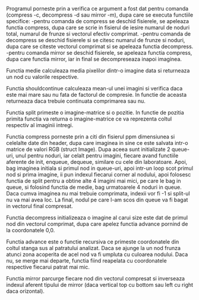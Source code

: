 
Programul porneste prin a verifica ce argument a fost dat pentru comanda (compress -c, decompress -d sau mirror -m), dupa care se executa functiile specifice:
-pentru comanda de compress se deschid fisierele, se apeleaza functia compress, dupa care se scrie in fisierul de iesire numarul de noduri total, numarul de frunze si vectorul efectiv comprimat.
-pentru comanda de decompress se deschid fisierele si se citesc numarul de frunze si noduri, dupa care se citeste vectorul comprimat si se apeleaza functia decompress.
-pentru comanda mirror se deschid fisierele, se apeleaza functia compress, dupa care functia mirror, iar in final se decompreseaza inapoi imaginea.

Functia medie calculeaza media pixelilor dintr-o imagine data si returneaza un nod cu valorile respective.

Functia shouldcontinue calculeaza mean-ul unei imagini si verifica daca este mai mare sau nu fata de factorul de compresie. In functie de aceasta returneaza daca trebuie continuata comprimarea sau nu.

Functia split primeste o imagine-matrice si o pozitie. In functie de pozitia primita functia va returna o imagine-matrice ce va reprezenta coltul respectiv al imaginii intregi.

Functia compress porneste prin a citi din fisierul ppm dimensiunea si celelalte date din header, dupa care imaginea in sine ce este salvata intr-o matrice de valori RGB (struct Image). Dupa aceea sunt initializate 2 queue-uri, unul pentru noduri, iar celalt pentru imagini, fiecare avand functiile aferente de init, enqueue, dequeue, similare cu cele din laboratoare. Apoi, bag imaginea initiala si primul nod in queue-uri, apoi intr-un loop scot primul nod si prima imagine, ii pun indexul fiecarui corner al nodului, apoi folosesc functia de split pentru a obtine alte 4 imagini mai mici, pe care le bag in queue, si folosind functia de medie, bag urmatoarele 4 noduri in queue. Daca cumva imaginea nu mai trebuie comprimata, indexii vor fi -1 si split-ul nu va mai avea loc. La final, nodul pe care l-am scos din queue va fi bagat in vectorul final compresat. 

Functia decompress initializeaza o imagine al carui size este dat de primul nod din vectorul comprimat, dupa care apelez functia advance pornind de la coordonatele 0,0.

Functia advance este o functie recursiva ce primeste coordonatele din coltul stanga sus al patratului analizat. Daca se ajunge la un nod frunza atunci zona acoperita de acel nod va fi umpluta cu culoarea nodului. Daca nu, se merge mai departe, functia fiind reapelata cu coordonatele respective fiecarui patrat mai mic.

Functia mirror parcurge fiecare nod din vectorul compresat si inverseaza indexul aferent tipului de mirror (daca vertical top cu bottom sau left cu right daca orizontal).